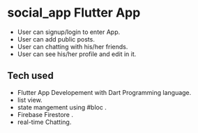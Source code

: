 # social_app Flutter App
- User can signup/login to enter App.
- User can add public posts.
- User can chatting with his/her friends.
- User can see his/her profile and edit in it.
## Tech used
- Flutter App Developement with Dart Programming language.
- list view.
- state mangement using #bloc .
- Firebase Firestore .
- real-time Chatting.
